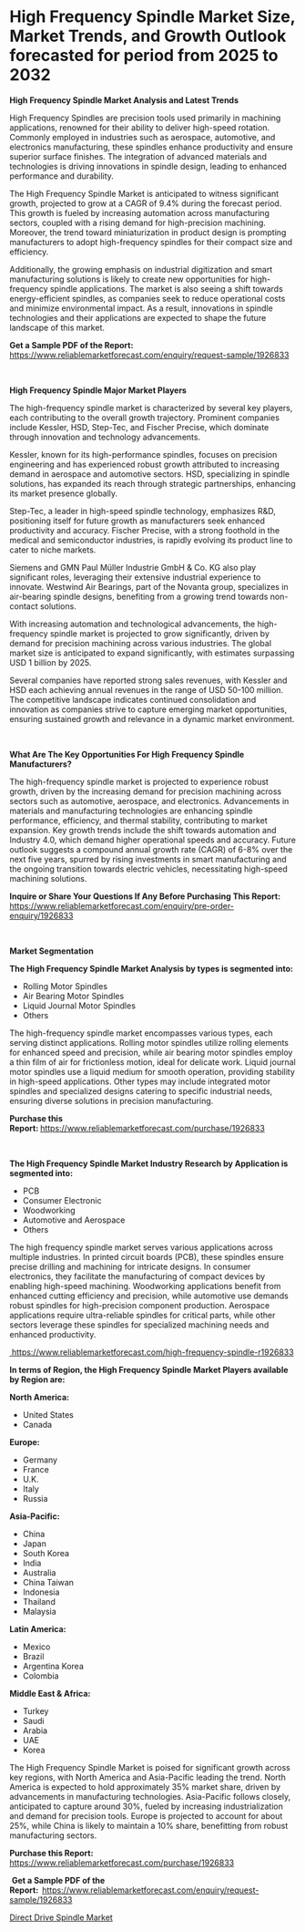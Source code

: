 <p><h1>High Frequency Spindle Market Size, Market Trends, and Growth Outlook forecasted for period from 2025 to 2032</h1></p><p><strong>High Frequency Spindle Market Analysis and Latest Trends</strong></p>
<p><p>High Frequency Spindles are precision tools used primarily in machining applications, renowned for their ability to deliver high-speed rotation. Commonly employed in industries such as aerospace, automotive, and electronics manufacturing, these spindles enhance productivity and ensure superior surface finishes. The integration of advanced materials and technologies is driving innovations in spindle design, leading to enhanced performance and durability.</p><p>The High Frequency Spindle Market is anticipated to witness significant growth, projected to grow at a CAGR of 9.4% during the forecast period. This growth is fueled by increasing automation across manufacturing sectors, coupled with a rising demand for high-precision machining. Moreover, the trend toward miniaturization in product design is prompting manufacturers to adopt high-frequency spindles for their compact size and efficiency.</p><p>Additionally, the growing emphasis on industrial digitization and smart manufacturing solutions is likely to create new opportunities for high-frequency spindle applications. The market is also seeing a shift towards energy-efficient spindles, as companies seek to reduce operational costs and minimize environmental impact. As a result, innovations in spindle technologies and their applications are expected to shape the future landscape of this market.</p></p>
<p><strong>Get a Sample PDF of the Report:&nbsp;</strong> <a href="https://www.reliablemarketforecast.com/enquiry/request-sample/1926833?utm_campaign=1874&utm_medium=2&utm_source=Github&utm_content=ia&utm_term=15012025&utm_id=high-frequency-spindle">https://www.reliablemarketforecast.com/enquiry/request-sample/1926833</a></p>
<p>&nbsp;</p>
<p><strong>High Frequency Spindle Major Market Players</strong></p>
<p><p>The high-frequency spindle market is characterized by several key players, each contributing to the overall growth trajectory. Prominent companies include Kessler, HSD, Step-Tec, and Fischer Precise, which dominate through innovation and technology advancements. </p><p>Kessler, known for its high-performance spindles, focuses on precision engineering and has experienced robust growth attributed to increasing demand in aerospace and automotive sectors. HSD, specializing in spindle solutions, has expanded its reach through strategic partnerships, enhancing its market presence globally. </p><p>Step-Tec, a leader in high-speed spindle technology, emphasizes R&D, positioning itself for future growth as manufacturers seek enhanced productivity and accuracy. Fischer Precise, with a strong foothold in the medical and semiconductor industries, is rapidly evolving its product line to cater to niche markets.</p><p>Siemens and GMN Paul Müller Industrie GmbH & Co. KG also play significant roles, leveraging their extensive industrial experience to innovate. Westwind Air Bearings, part of the Novanta group, specializes in air-bearing spindle designs, benefiting from a growing trend towards non-contact solutions.</p><p>With increasing automation and technological advancements, the high-frequency spindle market is projected to grow significantly, driven by demand for precision machining across various industries. The global market size is anticipated to expand significantly, with estimates surpassing USD 1 billion by 2025.</p><p>Several companies have reported strong sales revenues, with Kessler and HSD each achieving annual revenues in the range of USD 50-100 million. The competitive landscape indicates continued consolidation and innovation as companies strive to capture emerging market opportunities, ensuring sustained growth and relevance in a dynamic market environment.</p></p>
<p>&nbsp;</p>
<p><strong>What Are The Key Opportunities For High Frequency Spindle Manufacturers?</strong></p>
<p><p>The high-frequency spindle market is projected to experience robust growth, driven by the increasing demand for precision machining across sectors such as automotive, aerospace, and electronics. Advancements in materials and manufacturing technologies are enhancing spindle performance, efficiency, and thermal stability, contributing to market expansion. Key growth trends include the shift towards automation and Industry 4.0, which demand higher operational speeds and accuracy. Future outlook suggests a compound annual growth rate (CAGR) of 6-8% over the next five years, spurred by rising investments in smart manufacturing and the ongoing transition towards electric vehicles, necessitating high-speed machining solutions.</p></p>
<p><strong>Inquire or Share Your Questions If Any Before Purchasing This Report:</strong> <a href="https://www.reliablemarketforecast.com/enquiry/pre-order-enquiry/1926833?utm_campaign=1874&utm_medium=2&utm_source=Github&utm_content=ia&utm_term=15012025&utm_id=high-frequency-spindle">https://www.reliablemarketforecast.com/enquiry/pre-order-enquiry/1926833</a></p>
<p>&nbsp;</p>
<p><strong>Market Segmentation</strong></p>
<p><strong>The High Frequency Spindle Market Analysis by types is segmented into:</strong></p>
<p><ul><li>Rolling Motor Spindles</li><li>Air Bearing Motor Spindles</li><li>Liquid Journal Motor Spindles</li><li>Others</li></ul></p>
<p><p>The high-frequency spindle market encompasses various types, each serving distinct applications. Rolling motor spindles utilize rolling elements for enhanced speed and precision, while air bearing motor spindles employ a thin film of air for frictionless motion, ideal for delicate work. Liquid journal motor spindles use a liquid medium for smooth operation, providing stability in high-speed applications. Other types may include integrated motor spindles and specialized designs catering to specific industrial needs, ensuring diverse solutions in precision manufacturing.</p></p>
<p><strong>Purchase this Report:&nbsp;</strong><a href="https://www.reliablemarketforecast.com/purchase/1926833?utm_campaign=1874&utm_medium=2&utm_source=Github&utm_content=ia&utm_term=15012025&utm_id=high-frequency-spindle">https://www.reliablemarketforecast.com/purchase/1926833</a></p>
<p>&nbsp;</p>
<p><strong>The High Frequency Spindle Market Industry Research by Application is segmented into:</strong></p>
<p><ul><li>PCB</li><li>Consumer Electronic</li><li>Woodworking</li><li>Automotive and Aerospace</li><li>Others</li></ul></p>
<p><p>The high frequency spindle market serves various applications across multiple industries. In printed circuit boards (PCB), these spindles ensure precise drilling and machining for intricate designs. In consumer electronics, they facilitate the manufacturing of compact devices by enabling high-speed machining. Woodworking applications benefit from enhanced cutting efficiency and precision, while automotive use demands robust spindles for high-precision component production. Aerospace applications require ultra-reliable spindles for critical parts, while other sectors leverage these spindles for specialized machining needs and enhanced productivity.</p></p>
<p><a href="https://www.reliablemarketforecast.com/high-frequency-spindle-r1926833?utm_campaign=1874&utm_medium=2&utm_source=Github&utm_content=ia&utm_term=15012025&utm_id=high-frequency-spindle">&nbsp;https://www.reliablemarketforecast.com/high-frequency-spindle-r1926833</a></p>
<p><strong>In terms of Region, the High Frequency Spindle Market Players available by Region are:</strong></p>
<p>
    <p> <strong> North America: </strong>
        <ul>
            <li>United States</li>
            <li>Canada</li>
        </ul>
        </p> 
    <p> <strong> Europe: </strong>
        <ul>
            <li>Germany</li>
            <li>France</li>
            <li>U.K.</li>
            <li>Italy</li>
            <li>Russia</li>
        </ul>
        </p> 
    <p> <strong> Asia-Pacific: </strong>
        <ul>
            <li>China</li>
            <li>Japan</li>
            <li>South Korea</li>
            <li>India</li>
            <li>Australia</li>
            <li>China Taiwan</li>
            <li>Indonesia</li>
            <li>Thailand</li>
            <li>Malaysia</li>
        </ul>
        </p> 
    <p> <strong> Latin America: </strong>
        <ul>
            <li>Mexico</li>
            <li>Brazil</li>
            <li>Argentina Korea</li>
            <li>Colombia</li>
        </ul>
        </p> 
    <p> <strong> Middle East & Africa: </strong>
        <ul>
            <li>Turkey</li>
            <li>Saudi</li>
            <li>Arabia</li>
            <li>UAE</li>
            <li>Korea</li>
        </ul>
    </p>
    </p>
<p><p>The High Frequency Spindle Market is poised for significant growth across key regions, with North America and Asia-Pacific leading the trend. North America is expected to hold approximately 35% market share, driven by advancements in manufacturing technologies. Asia-Pacific follows closely, anticipated to capture around 30%, fueled by increasing industrialization and demand for precision tools. Europe is projected to account for about 25%, while China is likely to maintain a 10% share, benefitting from robust manufacturing sectors.</p></p>
<p><strong>Purchase this Report: </strong><a href="https://www.reliablemarketforecast.com/purchase/1926833?utm_campaign=1874&utm_medium=2&utm_source=Github&utm_content=ia&utm_term=15012025&utm_id=high-frequency-spindle">https://www.reliablemarketforecast.com/purchase/1926833</a></p>
<p>&nbsp;<strong>Get a Sample PDF of the Report:&nbsp;&nbsp;</strong><a href="https://www.reliablemarketforecast.com/enquiry/request-sample/1926833?utm_campaign=1874&utm_medium=2&utm_source=Github&utm_content=ia&utm_term=15012025&utm_id=high-frequency-spindle">https://www.reliablemarketforecast.com/enquiry/request-sample/1926833</a></p>
<p><strong></strong></p>
<p><p><a href="https://github.com/ChiragRP21/Market-Research-Report-List-7/blob/main/direct-drive-spindle-market.md?utm_campaign=1874&utm_medium=2&utm_source=Github&utm_content=ia&utm_term=15012025&utm_id=high-frequency-spindle">Direct Drive Spindle Market</a></p></p>